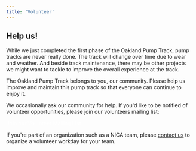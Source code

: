 ```yaml
---
title: 'Volunteer'
---
```


## Help us!

While we just completed the first phase of the Oakland Pump Track, pump tracks are never really done. The track will change over time due to wear and weather. And beside track maintenance, there may be other projects we might want to tackle to improve the overall experience at the track.

The Oakland Pump Track belongs to you, our community. Please help us improve and maintain this pump track so that everyone can continue to enjoy it.

We occasionally ask our community for help. If you'd like to be notified of volunteer opportunities, please join our volunteers mailing list:

<p class="text-center">
<a class="font-sans hover:bg-red-800 font-bold text-xl uppercase no-underline bg-red-700 text-white rounded-full py-2 px-4" href="https://groups.google.com/forum/#!forum/oakland-pump-track-volunteers/join" target="_blank" style="color:#fff;text-decoration:none">Join our Volunteer Mailing List</a>
</p>

If you're part of an organization such as a NICA team, please [contact us](mailto:rich.manalang@gmail.com?subject=We'd+like+to+volunteer+with+the+pump+track!) to organize a volunteer workday for your team.
